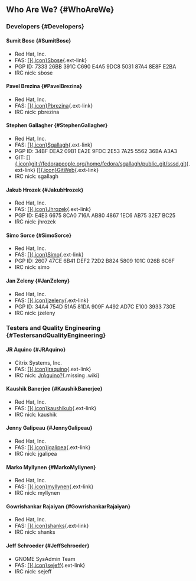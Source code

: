 Who Are We? {#WhoAreWe}
-----------

### Developers {#Developers}

#### Sumit Bose {#SumitBose}

-   Red Hat, Inc.
-   FAS:
    [[​]{.icon}Sbose](https://fedoraproject.org/wiki/User:Sbose){.ext-link}
-   PGP ID: 7333 26BB 391C C690 E4A5 9DC8 5031 87A4 8E8F E2BA
-   IRC nick: sbose

#### Pavel Brezina {#PavelBrezina}

-   Red Hat, Inc.
-   FAS:
    [[​]{.icon}Pbrezina](https://fedoraproject.org/wiki/User:Pbrezina){.ext-link}
-   IRC nick: pbrezina

#### Stephen Gallagher {#StephenGallagher}

-   Red Hat, Inc.
-   FAS:
    [[​]{.icon}Sgallagh](https://fedoraproject.org/wiki/User:Sgallagh){.ext-link}
-   PGP ID: 34BF DEA2 09B1 EA2E 9FDC 2E53 7A25 5562 36BA A3A3
-   GIT:
    [[​]{.icon}git://fedorapeople.org/home/fedora/sgallagh/public\_git/sssd.git](git://fedorapeople.org/home/fedora/sgallagh/public_git/sssd.git){.ext-link}
    [[​]{.icon}GitWeb](http://fedorapeople.org/gitweb?p=sgallagh/public_git/sssd.git;a=summary){.ext-link}
-   IRC nick: sgallagh

#### Jakub Hrozek {#JakubHrozek}

-   Red Hat, Inc.
-   FAS:
    [[​]{.icon}Jhrozek](https://fedoraproject.org/wiki/User:Jhrozek){.ext-link}
-   PGP ID: E4E3 6675 8CA0 716A AB80 4867 1EC6 AB75 32E7 BC25
-   IRC nick: jhrozek

#### Simo Sorce {#SimoSorce}

-   Red Hat, Inc.
-   FAS:
    [[​]{.icon}Simo](https://fedoraproject.org/wiki/User:Simo){.ext-link}
-   PGP ID: 2607 47CE 6B41 DEF2 72D2 B824 5809 101C 026B 6C6F
-   IRC nick: simo

#### Jan Zeleny {#JanZeleny}

-   Red Hat, Inc.
-   FAS:
    [[​]{.icon}jzeleny](https://fedoraproject.org/wiki/User:jzeleny){.ext-link}
-   PGP ID: 34A4 754D 51A5 81DA 909F A492 AD7C E100 3933 730E
-   IRC nick: jzeleny

### Testers and Quality Engineering {#TestersandQualityEngineering}

#### JR Aquino {#JRAquino}

-   Citrix Systems, Inc.
-   FAS:
    [[​]{.icon}jraquino](https://fedoraproject.org/wiki/User:jraquino){.ext-link}
-   IRC nick:
    [JrAquino?](https://docs.pagure.org/sssd-test2/JrAquino.html){.missing
    .wiki}

#### Kaushik Banerjee {#KaushikBanerjee}

-   Red Hat, Inc.
-   FAS:
    [[​]{.icon}kaushikub](https://fedoraproject.org/wiki/User:kaushikub){.ext-link}
-   IRC nick: kaushik

#### Jenny Galipeau {#JennyGalipeau}

-   Red Hat, Inc.
-   FAS:
    [[​]{.icon}jgalipea](https://fedoraproject.org/wiki/User:jgalipea){.ext-link}
-   IRC nick: jgalipea

#### Marko Myllynen {#MarkoMyllynen}

-   Red Hat, Inc.
-   FAS:
    [[​]{.icon}myllynen](https://fedoraproject.org/wiki/User:myllynen){.ext-link}
-   IRC nick: myllynen

#### Gowrishankar Rajaiyan {#GowrishankarRajaiyan}

-   Red Hat, Inc.
-   FAS:
    [[​]{.icon}shanks](https://fedoraproject.org/wiki/User:shanks){.ext-link}
-   IRC nick: shanks

#### Jeff Schroeder {#JeffSchroeder}

-   GNOME SysAdmin Team
-   FAS:
    [[​]{.icon}sejeff](https://fedoraproject.org/wiki/User:sejeff){.ext-link}
-   IRC nick: sejeff

